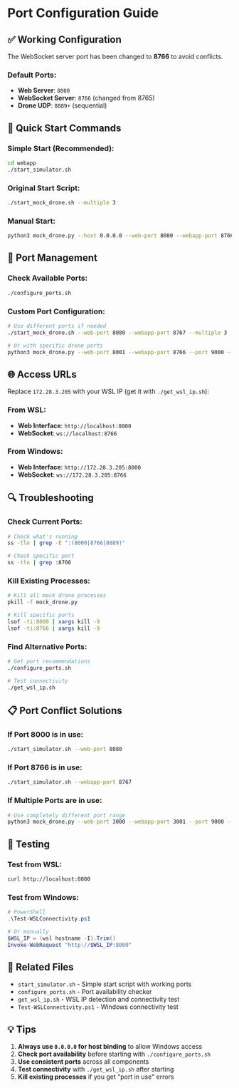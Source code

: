 # Port Configuration Guide

## ✅ Working Configuration

The WebSocket server port has been changed to **8766** to avoid conflicts.

### Default Ports:
- **Web Server**: `8000`
- **WebSocket Server**: `8766` (changed from 8765)
- **Drone UDP**: `8889+` (sequential)

## 🚀 Quick Start Commands

### Simple Start (Recommended):
```bash
cd webapp
./start_simulator.sh
```

### Original Start Script:
```bash
./start_mock_drone.sh --multiple 3
```

### Manual Start:
```bash
python3 mock_drone.py --host 0.0.0.0 --web-port 8000 --webapp-port 8766 --multiple 3
```

## 🔧 Port Management

### Check Available Ports:
```bash
./configure_ports.sh
```

### Custom Port Configuration:
```bash
# Use different ports if needed
./start_mock_drone.sh --web-port 8080 --webapp-port 8767 --multiple 3

# Or with specific drone ports
python3 mock_drone.py --web-port 8001 --webapp-port 8766 --port 9000 --multiple 2
```

## 🌐 Access URLs

Replace `172.28.3.205` with your WSL IP (get it with `./get_wsl_ip.sh`):

### From WSL:
- **Web Interface**: `http://localhost:8000`
- **WebSocket**: `ws://localhost:8766`

### From Windows:
- **Web Interface**: `http://172.28.3.205:8000`
- **WebSocket**: `ws://172.28.3.205:8766`

## 🔍 Troubleshooting

### Check Current Ports:
```bash
# Check what's running
ss -tln | grep -E ":(8000|8766|8889)"

# Check specific port
ss -tln | grep :8766
```

### Kill Existing Processes:
```bash
# Kill all mock drone processes
pkill -f mock_drone.py

# Kill specific ports
lsof -ti:8000 | xargs kill -9
lsof -ti:8766 | xargs kill -9
```

### Find Alternative Ports:
```bash
# Get port recommendations
./configure_ports.sh

# Test connectivity
./get_wsl_ip.sh
```

## 📋 Port Conflict Solutions

### If Port 8000 is in use:
```bash
./start_simulator.sh --web-port 8080
```

### If Port 8766 is in use:
```bash
./start_simulator.sh --webapp-port 8767
```

### If Multiple Ports are in use:
```bash
# Use completely different port range
python3 mock_drone.py --web-port 3000 --webapp-port 3001 --port 9000 --multiple 3
```

## 🧪 Testing

### Test from WSL:
```bash
curl http://localhost:8000
```

### Test from Windows:
```powershell
# PowerShell
.\Test-WSLConnectivity.ps1

# Or manually
$WSL_IP = (wsl hostname -I).Trim()
Invoke-WebRequest "http://$WSL_IP:8000"
```

## 📁 Related Files

- `start_simulator.sh` - Simple start script with working ports
- `configure_ports.sh` - Port availability checker
- `get_wsl_ip.sh` - WSL IP detection and connectivity test
- `Test-WSLConnectivity.ps1` - Windows connectivity test

## 💡 Tips

1. **Always use `0.0.0.0` for host binding** to allow Windows access
2. **Check port availability** before starting with `./configure_ports.sh`
3. **Use consistent ports** across all components
4. **Test connectivity** with `./get_wsl_ip.sh` after starting
5. **Kill existing processes** if you get "port in use" errors
